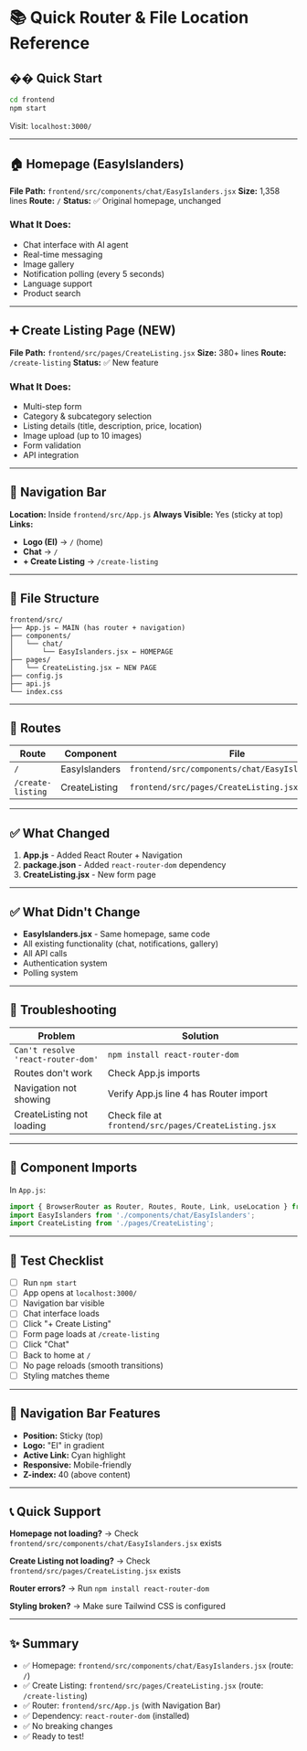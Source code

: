 # 📚 Quick Router & File Location Reference

## �� Quick Start

```bash
cd frontend
npm start
```

Visit: `localhost:3000/`

---

## 🏠 Homepage (EasyIslanders)

**File Path:** `frontend/src/components/chat/EasyIslanders.jsx`
**Size:** 1,358 lines
**Route:** `/`
**Status:** ✅ Original homepage, unchanged

### What It Does:
- Chat interface with AI agent
- Real-time messaging
- Image gallery
- Notification polling (every 5 seconds)
- Language support
- Product search

---

## ➕ Create Listing Page (NEW)

**File Path:** `frontend/src/pages/CreateListing.jsx`
**Size:** 380+ lines
**Route:** `/create-listing`
**Status:** ✅ New feature

### What It Does:
- Multi-step form
- Category & subcategory selection
- Listing details (title, description, price, location)
- Image upload (up to 10 images)
- Form validation
- API integration

---

## 🧭 Navigation Bar

**Location:** Inside `frontend/src/App.js`
**Always Visible:** Yes (sticky at top)
**Links:**
- **Logo (EI)** → `/` (home)
- **Chat** → `/`
- **+ Create Listing** → `/create-listing`

---

## 📁 File Structure

```
frontend/src/
├── App.js ← MAIN (has router + navigation)
├── components/
│   └── chat/
│       └── EasyIslanders.jsx ← HOMEPAGE
├── pages/
│   └── CreateListing.jsx ← NEW PAGE
├── config.js
├── api.js
└── index.css
```

---

## 🎯 Routes

| Route | Component | File |
|-------|-----------|------|
| `/` | EasyIslanders | `frontend/src/components/chat/EasyIslanders.jsx` |
| `/create-listing` | CreateListing | `frontend/src/pages/CreateListing.jsx` |

---

## ✅ What Changed

1. **App.js** - Added React Router + Navigation
2. **package.json** - Added `react-router-dom` dependency
3. **CreateListing.jsx** - New form page

---

## ✅ What Didn't Change

- **EasyIslanders.jsx** - Same homepage, same code
- All existing functionality (chat, notifications, gallery)
- All API calls
- Authentication system
- Polling system

---

## 🔧 Troubleshooting

| Problem | Solution |
|---------|----------|
| `Can't resolve 'react-router-dom'` | `npm install react-router-dom` |
| Routes don't work | Check App.js imports |
| Navigation not showing | Verify App.js line 4 has Router import |
| CreateListing not loading | Check file at `frontend/src/pages/CreateListing.jsx` |

---

## 📝 Component Imports

In `App.js`:
```javascript
import { BrowserRouter as Router, Routes, Route, Link, useLocation } from 'react-router-dom';
import EasyIslanders from './components/chat/EasyIslanders';
import CreateListing from './pages/CreateListing';
```

---

## 🧪 Test Checklist

- [ ] Run `npm start`
- [ ] App opens at `localhost:3000/`
- [ ] Navigation bar visible
- [ ] Chat interface loads
- [ ] Click "+ Create Listing"
- [ ] Form page loads at `/create-listing`
- [ ] Click "Chat"
- [ ] Back to home at `/`
- [ ] No page reloads (smooth transitions)
- [ ] Styling matches theme

---

## 🎨 Navigation Bar Features

- **Position:** Sticky (top)
- **Logo:** "EI" in gradient
- **Active Link:** Cyan highlight
- **Responsive:** Mobile-friendly
- **Z-index:** 40 (above content)

---

## 📞 Quick Support

**Homepage not loading?**
→ Check `frontend/src/components/chat/EasyIslanders.jsx` exists

**Create Listing not loading?**
→ Check `frontend/src/pages/CreateListing.jsx` exists

**Router errors?**
→ Run `npm install react-router-dom`

**Styling broken?**
→ Make sure Tailwind CSS is configured

---

## ✨ Summary

- ✅ Homepage: `frontend/src/components/chat/EasyIslanders.jsx` (route: `/`)
- ✅ Create Listing: `frontend/src/pages/CreateListing.jsx` (route: `/create-listing`)
- ✅ Router: `frontend/src/App.js` (with Navigation Bar)
- ✅ Dependency: `react-router-dom` (installed)
- ✅ No breaking changes
- ✅ Ready to test!

